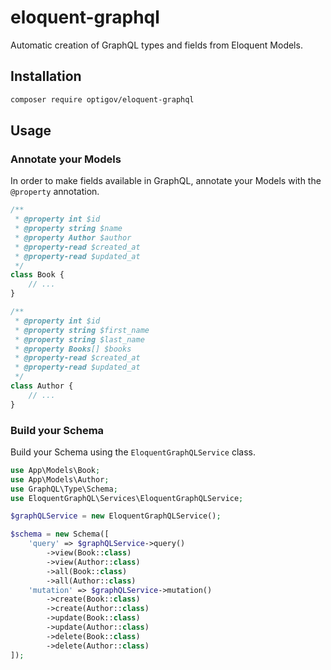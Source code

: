# eloquent-graphql
Automatic creation of GraphQL types and fields from Eloquent Models.

## Installation

```bash
composer require optigov/eloquent-graphql
```

## Usage

### Annotate your Models
In order to make fields available in GraphQL, annotate your Models with the `@property` annotation.
```php
/**
 * @property int $id
 * @property string $name
 * @property Author $author
 * @property-read $created_at
 * @property-read $updated_at
 */ 
class Book {
    // ...
}
```

```php
/**
 * @property int $id
 * @property string $first_name
 * @property string $last_name
 * @property Books[] $books
 * @property-read $created_at
 * @property-read $updated_at
 */ 
class Author {
    // ...
}
```

### Build your Schema
Build your Schema using the `EloquentGraphQLService` class.
```php
use App\Models\Book;
use App\Models\Author;
use GraphQL\Type\Schema;
use EloquentGraphQL\Services\EloquentGraphQLService;

$graphQLService = new EloquentGraphQLService();

$schema = new Schema([
    'query' => $graphQLService->query()
        ->view(Book::class)
        ->view(Author::class)
        ->all(Book::class)
        ->all(Author::class)
    'mutation' => $graphQLService->mutation()
        ->create(Book::class)
        ->create(Author::class)
        ->update(Book::class)
        ->update(Author::class)
        ->delete(Book::class)
        ->delete(Author::class)
]);
```
